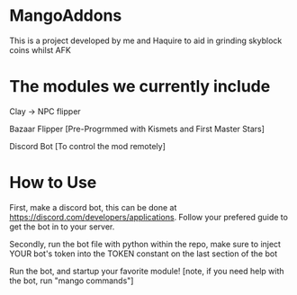 # MangoAddons

This is a project developed by me and Haquire to aid in grinding skyblock coins whilst AFK

# The modules we currently include

Clay -> NPC flipper

Bazaar Flipper [Pre-Progrmmed with Kismets and First Master Stars]

Discord Bot [To control the mod remotely]

# How to Use

First, make a discord bot, this can be done at https://discord.com/developers/applications.  Follow your prefered guide to get the bot in to your server.  

Secondly, run the bot file with python within the repo, make sure to inject YOUR bot's token into the TOKEN constant on the last section of the bot

Run the bot, and startup your favorite module! [note, if you need help with the bot, run "mango commands"]
